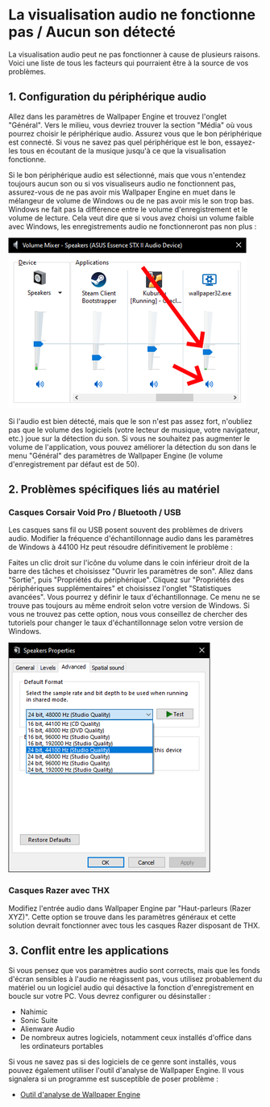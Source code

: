 # La visualisation audio ne fonctionne pas / Aucun son détecté

La visualisation audio peut ne pas fonctionner à cause de plusieurs raisons. Voici une liste de tous les facteurs qui pourraient être à la source de vos problèmes.

## 1. Configuration du périphérique audio
Allez dans les paramètres de Wallpaper Engine et trouvez l'onglet "Général". Vers le milieu, vous devriez trouver la section "Média" où vous pourrez choisir le périphérique audio. Assurez vous que le bon périphérique est connecté. Si vous ne savez pas quel périphérique est le bon, essayez-les tous en écoutant de la musique jusqu'à ce que la visualisation fonctionne.

Si le bon périphérique audio est sélectionné, mais que vous n'entendez toujours aucun son ou si vos visualiseurs audio ne fonctionnent pas, assurez-vous de ne pas avoir mis Wallpaper Engine en muet dans le mélangeur de volume de Windows ou de ne pas avoir mis le son trop bas. Windows ne fait pas la différence entre le volume d'enregistrement et le volume de lecture. Cela veut dire que si vous avez choisi un volume faible avec Windows, les enregistrements audio ne fonctionneront pas non plus :

![Augmenter le volume rétablir l'audio de Wallpaper Engine dans le mélangeur de volume Windows](./audiomixer.png)

Si l'audio est bien détecté, mais que le son n'est pas assez fort, n'oubliez pas que le volume des logiciels (votre lecteur de musique, votre navigateur, etc.) joue sur la détection du son. Si vous ne souhaitez pas augmenter le volume de l'application, vous pouvez améliorer la détection du son dans le menu "Général" des paramètres de Wallpaper Engine (le volume d'enregistrement par défaut est de 50).

## 2. Problèmes spécifiques liés au matériel

### Casques Corsair Void Pro / Bluetooth / USB

Les casques sans fil ou USB posent souvent des problèmes de drivers audio. Modifier la fréquence d'échantillonnage audio dans les paramètres de Windows à 44100 Hz peut résoudre définitivement le problème :

Faites un clic droit sur l'icône du volume dans le coin inférieur droit de la barre des tâches et choisissez "Ouvrir les paramètres de son". Allez dans "Sortie", puis "Propriétés du périphérique". Cliquez sur "Propriétés des périphériques supplémentaires" et choisissez l'onglet "Statistiques avancées". Vous pourrez y définir le taux d'échantillonnage. Ce menu ne se trouve pas toujours au même endroit selon votre version de Windows. Si vous ne trouvez pas cette option, nous vous conseillez de chercher des tutoriels pour changer le taux d'échantillonnage selon votre version de Windows.

![Set the sampling rate to "24 bit, 44100 Hz"](./samplingrate.png)

### Casques Razer avec THX

Modifiez l'entrée audio dans Wallpaper Engine par "Haut-parleurs (Razer XYZ)". Cette option se trouve dans les paramètres généraux et cette solution devrait fonctionner avec tous les casques Razer disposant de THX.

## 3. Conflit entre les applications

Si vous pensez que vos paramètres audio sont corrects, mais que les fonds d'écran sensibles à l'audio ne réagissent pas, vous utilisez probablement du matériel ou un logiciel audio qui désactive la fonction d'enregistrement en boucle sur votre PC. Vous devrez configurer ou désinstaller :

* Nahimic
* Sonic Suite
* Alienware Audio
* De nombreux autres logiciels, notamment ceux installés d'office dans les ordinateurs portables

Si vous ne savez pas si des logiciels de ce genre sont installés, vous pouvez également utiliser l'outil d'analyse de Wallpaper Engine. Il vous signalera si un programme est susceptible de poser problème :

* [Outil d'analyse de Wallpaper Engine](/debug/scantool.html)

